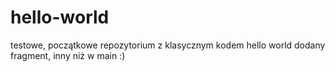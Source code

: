 # hello-world
testowe, początkowe repozytorium z klasycznym kodem hello world
dodany fragment, inny niż w main :)
